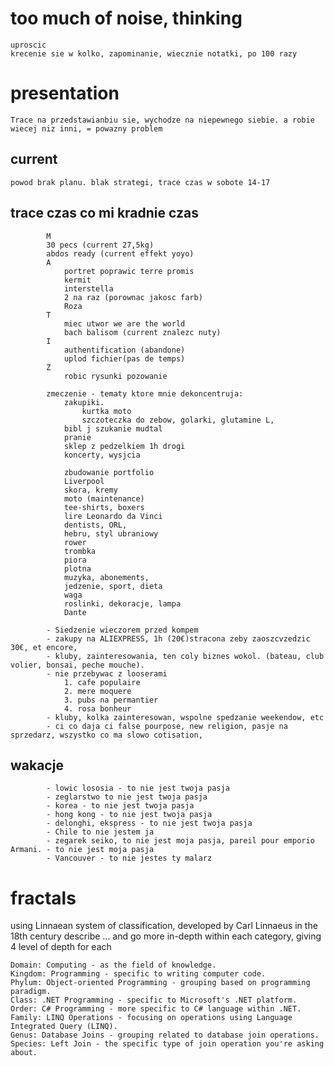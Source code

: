 

# too much of noise, thinking
    uproscic
    krecenie sie w kolko, zapominanie, wiecznie notatki, po 100 razy 

# presentation
    Trace na przedstawianbiu sie, wychodze na niepewnego siebie. a robie wiecej niz inni, = powazny problem 

## current
    powod brak planu. blak strategi, trace czas w sobote 14-17

 
## trace czas   co mi kradnie czas
            M
            30 pecs (current 27,5kg)
            abdos ready (current effekt yoyo)
            A
                portret poprawic terre promis
                kermit
                interstella
                2 na raz (porownac jakosc farb)
                Roza
            T
                miec utwor we are the world
                bach balisom (current znalezc nuty)
            I
                authentification (abandone)
                uplod fichier(pas de temps)
            Z
                robic rysunki pozowanie

            zmeczenie - tematy ktore mnie dekoncentruja:
                zakupiki. 
                    kurtka moto
                    szczoteczka do zebow, golarki, glutamine L, 
                bibl j szukanie mudtal
                pranie
                sklep z pedzelkiem 1h drogi
                koncerty, wysjcia

                zbudowanie portfolio
                Liverpool
                skora, kremy
                moto (maintenance)
                tee-shirts, boxers
                lire Leonardo da Vinci
                dentists, ORL, 
                hebru, styl ubraniowy
                rower
                trombka
                piora
                plotna
                muzyka, abonements, 
                jedzenie, sport, dieta
                waga
                roslinki, dekoracje, lampa
                Dante

            - Siedzenie wieczorem przed kompem
            - zakupy na ALIEXPRESS, 1h (20€)stracona zeby zaoszcvzedzic 30€, et encore, 
            - kluby, zainteresowania, ten coly biznes wokol. (bateau, club volier, bonsai, peche mouche). 
            - nie przebywac z looserami
                1. cafe populaire
                2. mere moquere
                3. pubs na permantier
                4. rosa bonheur
            - kluby, kolka zainteresowan, wspolne spedzanie weekendow, etc
            - ci co daja ci false pourpose, new religion, pasje na sprzedarz, wszystko co ma slowo cotisation, 

##          wakacje
            - lowic lososia - to nie jest twoja pasja
            - zeglarstwo to nie jest twoja pasja
            - korea - to nie jest twoja pasja
            - hong kong - to nie jest twoja pasja
            - delonghi, ekspress - to nie jest twoja pasja
            - Chile to nie jestem ja
            - zegarek seiko, to nie jest moja pasja, pareil pour emporio Armani. - to nie jest moja pasja
            - Vancouver - to nie jestes ty malarz

# fractals 
using Linnaean system of classification, developed by Carl Linnaeus in the 18th century
describe ...
and go more in-depth within each category, giving 4 level of depth for each 

    Domain: Computing - as the field of knowledge.
    Kingdom: Programming - specific to writing computer code.
    Phylum: Object-oriented Programming - grouping based on programming paradigm.
    Class: .NET Programming - specific to Microsoft's .NET platform.
    Order: C# Programming - more specific to C# language within .NET.
    Family: LINQ Operations - focusing on operations using Language Integrated Query (LINQ).
    Genus: Database Joins - grouping related to database join operations.
    Species: Left Join - the specific type of join operation you're asking about.